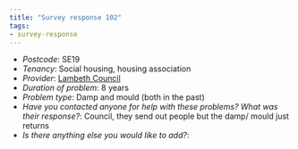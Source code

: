```yaml
---
title: "Survey response 102"
tags: 
- survey-response
---
```


- *Postcode*: SE19 
- *Tenancy*: Social housing, housing association
- *Provider*: [Lambeth Council](/providers/Lambeth) 
- *Duration of problem*: 8 years
- *Problem type*: Damp and mould (both in the past)
- *Have you contacted anyone for help with these problems? What was their response?*: Council, they send out people but the damp/ mould just returns
- *Is there anything else you would like to add?*: 